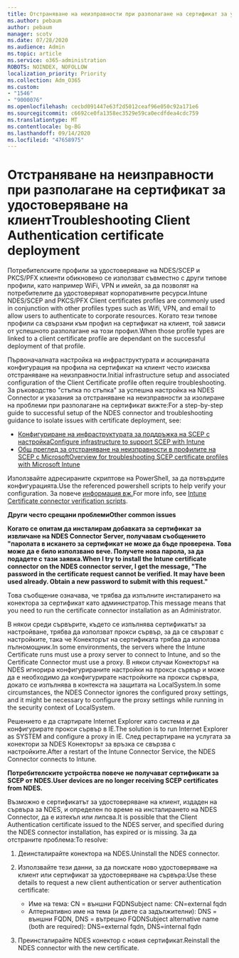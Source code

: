 ```yaml
---
title: Отстраняване на неизправности при разполагане на сертификат за удостоверяване на клиент
ms.author: pebaum
author: pebaum
manager: scotv
ms.date: 07/28/2020
ms.audience: Admin
ms.topic: article
ms.service: o365-administration
ROBOTS: NOINDEX, NOFOLLOW
localization_priority: Priority
ms.collection: Adm_O365
ms.custom:
- "1546"
- "9000076"
ms.openlocfilehash: cecbd091447e63f2d5012ceaf96e050c92a171e6
ms.sourcegitcommit: c6692ce0fa1358ec3529e59ca0ecdfdea4cdc759
ms.translationtype: MT
ms.contentlocale: bg-BG
ms.lasthandoff: 09/14/2020
ms.locfileid: "47658975"
---
```

# <a name="troubleshooting-client-authentication-certificate-deployment"></a><span data-ttu-id="730f2-102">Отстраняване на неизправности при разполагане на сертификат за удостоверяване на клиент</span><span class="sxs-lookup"><span data-stu-id="730f2-102">Troubleshooting Client Authentication certificate deployment</span></span>

<span data-ttu-id="730f2-103">Потребителските профили за удостоверяване на NDES/SCEP и PKCS/PFX клиенти обикновено се използват съвместно с други типове профили, като например WiFi, VPN и имейл, за да позволят на потребителите да удостоверяват корпоративните ресурси.</span><span class="sxs-lookup"><span data-stu-id="730f2-103">Intune NDES/SCEP and PKCS/PFX Client certificates profiles are commonly used in conjunction with other profiles types such as Wifi, VPN, and email to allow users to authenticate to corporate resources.</span></span> <span data-ttu-id="730f2-104">Когато тези типове профили са свързани към профил на сертификат на клиент, той зависи от успешното разполагане на този профил.</span><span class="sxs-lookup"><span data-stu-id="730f2-104">When those profile types are linked to a client certificate profile are dependant on the successful deployment of that profile.</span></span>

<span data-ttu-id="730f2-105">Първоначалната настройка на инфраструктурата и асоциираната конфигурация на профила на сертификат на клиент често изисква отстраняване на неизправности.</span><span class="sxs-lookup"><span data-stu-id="730f2-105">Initial infrastructure setup and associated configuration of the Client Certificate profile often require troubleshooting.</span></span> <span data-ttu-id="730f2-106">За ръководство "стъпка по стъпка" за успешна настройка на NDES Connector и указания за отстраняване на неизправности за изолиране на проблеми при разполагане на сертификат вижте:</span><span class="sxs-lookup"><span data-stu-id="730f2-106">For a step-by-step guide to successful setup of the NDES connector and troubleshooting guidance to isolate issues with certificate deployment, see:</span></span> 

- [<span data-ttu-id="730f2-107">Конфигуриране на инфраструктурата за поддръжка на SCEP с настройка</span><span class="sxs-lookup"><span data-stu-id="730f2-107">Configure infrastructure to support SCEP with Intune</span></span>](https://support.microsoft.com/help/4459540/troubleshoot-ndes-configuration-for-use-with-intune)
- [<span data-ttu-id="730f2-108">Общ преглед за отстраняване на неизправности в профилите на SCEP с Microsoft</span><span class="sxs-lookup"><span data-stu-id="730f2-108">Overview for troubleshooting SCEP certificate profiles with Microsoft Intune</span></span>](https://support.microsoft.com/help/4457481/troubleshooting-scep-certificate-profile-deployment-in-intune)

<span data-ttu-id="730f2-109">Използвайте адресираните скриптове на PowerShell, за да потвърдите конфигурацията.</span><span class="sxs-lookup"><span data-stu-id="730f2-109">Use the referenced powershell scripts to help verify your configuration.</span></span> <span data-ttu-id="730f2-110">За повече [информация вж.](https://github.com/microsoftgraph/powershell-intune-samples/tree/master/CertificationAuthority)</span><span class="sxs-lookup"><span data-stu-id="730f2-110">For more info, see [Intune Certificate connector verification scripts](https://github.com/microsoftgraph/powershell-intune-samples/tree/master/CertificationAuthority).</span></span>

  
<span data-ttu-id="730f2-111">**Други често срещани проблеми**</span><span class="sxs-lookup"><span data-stu-id="730f2-111">**Other common issues**</span></span>

<span data-ttu-id="730f2-112">**Когато се опитам да инсталирам добавката за сертификат за извличане на NDES Connector Server, получавам съобщението "паролата в искането за сертификат не може да бъде проверена. Това може да е било използвано вече. Получете нова парола, за да подадете с тази заявка.**</span><span class="sxs-lookup"><span data-stu-id="730f2-112">**When I try to install the Intune certificate connector on the NDES connector server, I get the message, "The password in the certificate request cannot be verified. It may have been used already. Obtain a new password to submit with this request."**</span></span>  

<span data-ttu-id="730f2-113">Това съобщение означава, че трябва да изпълните инсталирането на конектора за сертификат като администратор.</span><span class="sxs-lookup"><span data-stu-id="730f2-113">This message means that you need to run the certificate connector installation as an Administrator.</span></span>

<span data-ttu-id="730f2-114">В някои среди сървърите, където се изпълнява сертификатът за настройване, трябва да използват прокси сървър, за да се свързват с настройките, така че Конекторът на сертификата трябва да използва пълномощник.</span><span class="sxs-lookup"><span data-stu-id="730f2-114">In some environments, the servers where the Intune Certificate runs must use a proxy server to connect to Intune, and so the Certificate Connector must use a proxy.</span></span> <span data-ttu-id="730f2-115">В някои случаи Конекторът на NDES игнорира конфигурираните настройки на прокси сървър и може да е необходимо да конфигурирате настройките на прокси сървъра, докато се изпълнява в контекста на защитата на LocalSystem.</span><span class="sxs-lookup"><span data-stu-id="730f2-115">In some circumstances, the NDES Connector ignores the configured proxy settings, and it might be necessary to configure the proxy settings while running in the security context of LocalSystem.</span></span> 
 
<span data-ttu-id="730f2-116">Решението е да стартирате Internet Explorer като система и да конфигурирате прокси сървър в IE.</span><span class="sxs-lookup"><span data-stu-id="730f2-116">The solution is to run Internet Explorer as SYSTEM and configure a proxy in IE.</span></span> <span data-ttu-id="730f2-117">След рестартиране на услугата за конектори за NDES Конекторът за връзка се свързва с настройките.</span><span class="sxs-lookup"><span data-stu-id="730f2-117">After a restart of the Intune Connector Service, the NDES Connector connects to Intune.</span></span>

<span data-ttu-id="730f2-118">**Потребителските устройства повече не получават сертификати за SCEP от NDES.**</span><span class="sxs-lookup"><span data-stu-id="730f2-118">**User devices are no longer receiving SCEP certificates from NDES.**</span></span>

<span data-ttu-id="730f2-119">Възможно е сертификатът за удостоверяване на клиент, издаден на сървъра за NDES, и определен по време на инсталирането на NDES Connector, да е изтекъл или липсва.</span><span class="sxs-lookup"><span data-stu-id="730f2-119">It is possible that the Client Authentication certificate issued to the NDES server, and specified during the NDES connector installation, has expired or is missing.</span></span> <span data-ttu-id="730f2-120">За да отстраните проблема:</span><span class="sxs-lookup"><span data-stu-id="730f2-120">To resolve:</span></span> 
 
1. <span data-ttu-id="730f2-121">Деинсталирайте конектора на NDES.</span><span class="sxs-lookup"><span data-stu-id="730f2-121">Uninstall the NDES connector.</span></span>  
2. <span data-ttu-id="730f2-122">Използвайте тези данни, за да поискате ново удостоверяване на клиент или сертификат за удостоверяване на сървъра:</span><span class="sxs-lookup"><span data-stu-id="730f2-122">Use these details to request a new client authentication or server authentication certificate:</span></span> 
 
    - <span data-ttu-id="730f2-123">Име на тема: CN = външни FQDN</span><span class="sxs-lookup"><span data-stu-id="730f2-123">Subject name: CN=external fqdn</span></span>  
    - <span data-ttu-id="730f2-124">Алтернативно име на тема (и двете са задължителни): DNS = външни FQDN, DNS = вътрешно FQDN</span><span class="sxs-lookup"><span data-stu-id="730f2-124">Subject alternative name (both are required): DNS=external fqdn, DNS=internal fqdn</span></span> 
 
3. <span data-ttu-id="730f2-125">Преинсталирайте NDES конектор с новия сертификат.</span><span class="sxs-lookup"><span data-stu-id="730f2-125">Reinstall the NDES connector with the new certificate.</span></span>